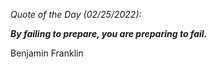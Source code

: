 *Quote of the Day (02/25/2022):*

_**By failing to prepare, you are preparing to fail.**_

Benjamin Franklin
